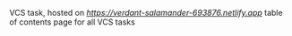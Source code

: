 VCS task, hosted on _https://verdant-salamander-693876.netlify.app_
table of contents page for all VCS tasks
